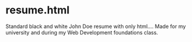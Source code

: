 # resume.html
Standard black and white John Doe resume with only html.... Made for my university and during my Web Development foundations class. 
